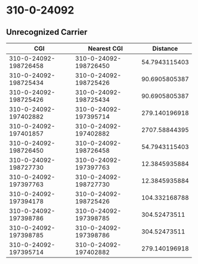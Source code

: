 # 310-0-24092
## Unrecognized Carrier


| CGI | Nearest CGI | Distance |
|-----|-------------|----------|
| 310-0-24092-198726458 | 310-0-24092-198726450 | 54.7943115403 |
| 310-0-24092-198725434 | 310-0-24092-198725426 | 90.6905805387 |
| 310-0-24092-198725426 | 310-0-24092-198725434 | 90.6905805387 |
| 310-0-24092-197402882 | 310-0-24092-197395714 | 279.140196918 |
| 310-0-24092-197401857 | 310-0-24092-197402882 | 2707.58844395 |
| 310-0-24092-198726450 | 310-0-24092-198726458 | 54.7943115403 |
| 310-0-24092-198727730 | 310-0-24092-197397763 | 12.3845935884 |
| 310-0-24092-197397763 | 310-0-24092-198727730 | 12.3845935884 |
| 310-0-24092-197394178 | 310-0-24092-198725426 | 104.332168788 |
| 310-0-24092-197398786 | 310-0-24092-197398785 | 304.52473511 |
| 310-0-24092-197398785 | 310-0-24092-197398786 | 304.52473511 |
| 310-0-24092-197395714 | 310-0-24092-197402882 | 279.140196918 |
